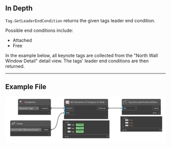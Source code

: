 ## In Depth
`Tag.GetLeaderEndCondition` returns the given tags leader end condition.

Possible end conditions include:
- Attached
- Free

In the example below, all keynote tags are collected from the "North Wall Window Detail" detail view. The tags' leader end conditions are then returned.

___
## Example File

![Tag.GetLeaderEndCondition](./Revit.Elements.Tag.GetLeaderEndCondition_img.jpg)